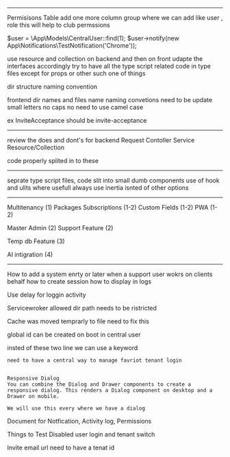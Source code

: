 _______________________________________

Permisisons Table add one more column group 
where we can add like user , role this will help to club permssions 


$user = \App\Models\CentralUser::find(1);
$user->notify(new App\Notifications\TestNotification('Chrome'));


use resource and collection on backend and then on front udapte the interfaces accordingly try to have all the type script related code in type files except for props or other such one of things

dir structure naming convention

frontend dir names and files name naming convetions need to be update
small letters no caps
no need to use camel case

ex InviteAcceptance should be invite-acceptance

__________________________________________
review the does and dont's for backend
Request
Contoller
Service
Resource/Collection

code properly splited in to these 

________________________________________
seprate type script files, code slit into small dumb components
use of hook and ulits where usefull
always use inertia isnted of other options


*********************************************
Multitenancy (1)
Packages Subscriptions (1-2)
Custom Fields (1-2)
PWA (1-2)

Master Admin (2)
Support Feature (2)

Temp db Feature (3)

AI intigration (4)
*******************************************

How to add a system enrty or later when a support user wokrs on clients behalf how to create session how to display in logs

Use delay for loggin activity 

Servicewroker allowed dir path needs to be ristricted




Cache was moved temprarly to file need to fix this 

global id can be created on boot in central user

insted of these two line we can use a keyword

    need to have a central way to manage favriot tenant login


    Responsive Dialog
    You can combine the Dialog and Drawer components to create a responsive dialog. This renders a Dialog component on desktop and a Drawer on mobile.

    We will use this every where we have a dialog


Document for Notfication, Activity log, Permissions 

Things to Test 
Disabled user login and tenant switch

Invite email url need to have a tenat id 